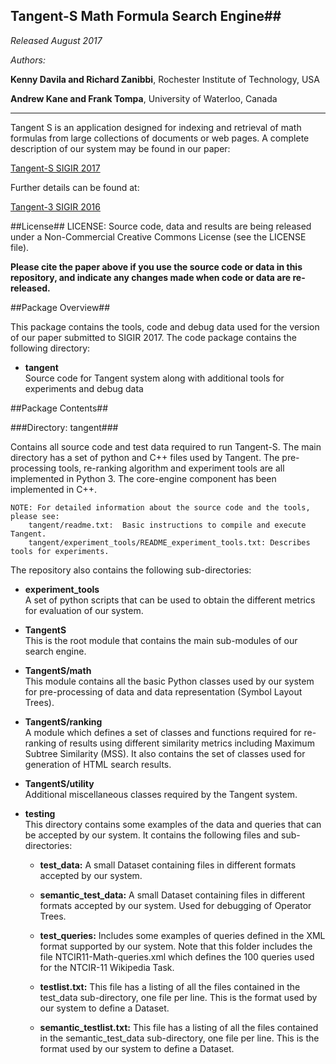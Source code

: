 ## Tangent-S Math Formula Search Engine##

*Released August 2017*

*Authors:*

**Kenny Davila and Richard Zanibbi**,
Rochester Institute of Technology, USA

**Andrew Kane and Frank Tompa**,
University of Waterloo, Canada

-----

Tangent S is an application designed for indexing and retrieval of math formulas from large collections of documents or web pages. A complete description of our system may be found in our paper:

[Tangent-S SIGIR 2017](http://dl.acm.org/citation.cfm?id=3080748)

Further details can be found at: 

[Tangent-3 SIGIR 2016](http://dl.acm.org/citation.cfm?id=2911512)


##License##
	LICENSE: Source code, data and results are being released under a Non-Commercial Creative Commons License (see the LICENSE file). 


**Please cite the paper above if you use the source code or data in this repository, and indicate any changes made when code or data are re-released.**




##Package Overview##

This package contains the tools, code and debug data used for the version of our paper submitted to SIGIR 2017. The code package contains the following directory:

+ **tangent** <br /> 
  Source code for Tangent system along with additional tools for experiments and debug data


##Package Contents##



###Directory: tangent###

Contains all source code and test data required to run Tangent-S. The main directory has a set of python and C++ files used by Tangent. The pre-processing tools, re-ranking algorithm and experiment tools are all implemented in Python 3. The core-engine component has been implemented in C++. 

	NOTE: For detailed information about the source code and the tools, please see:
		tangent/readme.txt:  Basic instructions to compile and execute Tangent.
		tangent/experiment_tools/README_experiment_tools.txt: Describes tools for experiments.
  
The repository also contains the following sub-directories:

+ **experiment_tools** <br />
  A set of python scripts that can be used to obtain the different metrics for evaluation of our system. 

+ **TangentS** <br />
  This is the root module that contains the main sub-modules of our search engine. 

+ **TangentS/math** <br />
  This module contains all the basic Python classes used by our system for pre-processing of data and data representation (Symbol Layout Trees). 

+  **TangentS/ranking** <br /> A module which defines a set of classes and functions required for re-ranking of results using different similarity metrics including Maximum Subtree Similarity (MSS).  It also contains the set of classes used for generation of HTML search results.

+  **TangentS/utility** <br />
   Additional miscellaneous classes required by the Tangent system. 



+  **testing** <br />
   This directory contains some examples of the data and queries that can be accepted by our system. It contains the following files and sub-directories: 

  	+ **test_data:** A small Dataset containing files in different formats accepted by our system.
  	
    + **semantic_test_data:** A small Dataset containing files in different formats accepted by our system. Used for debugging of Operator Trees.
    
 	 + **test_queries:** Includes some examples of queries defined in the XML format supported by our system. Note that this folder includes the file NTCIR11-Math-queries.xml which defines the 100 queries used for the NTCIR-11 Wikipedia Task.
 	 
  	+ **testlist.txt:** This file has a listing of all the files contained in the test_data sub-directory, one file per line. This is the format used by our system to define a Dataset.  

  	+ **semantic_testlist.txt:** This file has a listing of all the files contained in the semantic_test_data sub-directory, one file per line. This is the format used by our system to define a Dataset.  

